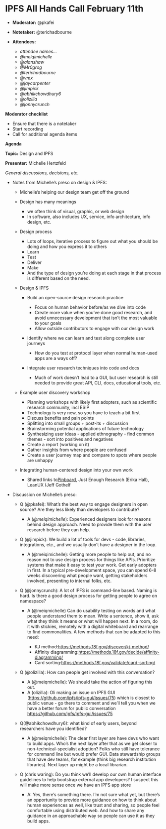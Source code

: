 # IPFS All Hands Call February 11th

-   **Moderator:** @pkafei
-   **Notetaker:** @terichadbourne
-   **Attendees:**

    -   _attendee names…_
    -   _@meiqimichelle_
    -   _@alanshaw_
    -   _@Mr0grog_
    -   _@terichadbourne_
    -   _@vmx_
    -   _@jaycarpenter_
    -   _@jimpick_
    -   _@abhikchowdhury6_
    -   _@olizilla_
    -   _@jonnycrunch_

  


**Moderator checklist**

-   Ensure that there is a notetaker
-   Start recording
-   Call for additional agenda items

  


**Agenda**

**Topic:** Design and IPFS

**Presenter:** Michelle Hertzfeld

_General discussions, decisions, etc._

-   Notes from Michelle’s preso on design & IPFS:

    -   Michelle’s helping our design team get off the ground
    -   Design has many meanings

        -   we often think of visual, graphic, or web design
        -   In software, also includes UX, service, info architecture, info design, etc.

    -   Design process

        -   Lots of loops, iterative process to figure out what you should be doing and how you express it to others
        -   Learn
        -   Test
        -   Deliver
        -   Make
        -   And the type of design you’re doing at each stage in that process is different based on the need.

    -   Design & IPFS

        -   Build an open-source design research practice

            -   Focus on human behavior before/as we dive into code
            -   Create more value when you’ve done good research, and avoid unnecessary development that isn’t the most valuable to your goals
            -   Allow outside contributors to engage with our design work

        -   Identify where we can learn and test along complete user journeys

            -   How do you test at protocol layer when normal human-used apps are a ways off?

        -   Integrate user research techniques into code and docs

            -   Much of work doesn’t lead to a GUI, but user research is still needed to provide great API, CLI, docs, educational tools, etc.

    -   Example user discovery workshop

        -   Planning workshops with likely first adopters, such as scientific research community, incl ESIP
        -   Technology is very new, so you have to teach a bit first
        -   Discuss benefits and pain points
        -   Splitting into small groups + post-its + discussion
        -   Brainstorming potential applications of future technology
        -   Synthesizing user ideas - applied ethnography - find common themes - sort into positives and negatives
        -   Create a report (working on it)
        -   Gather insights from where people are confused
        -   Create a user journey map and compare to spots where people are unhappy

    -   Integrating human-centered design into your own work

        -   Shared links to[Pinboard](https://pinboard.in/u:mhz/t:basics/), Just Enough Research (Erika Hall), LeanUX (Jeff Gothelf

-   Discussion on Michelle’s preso:

    -   Q (@pkafei): What’s the best way to engage designers in open source? Are they less likely than developers to contribute?

        -   A (_@meiqimichelle_): Experienced designers look for reasons behind design approach. Need to provide them with the user research before they can help.

    -   Q (@jimpick): We build a lot of tools for devs - code, libraries, integrations, etc., and we usually don’t have a designer in the loop.

        -   A (@meiqimichelle): Getting more people to help out, and no reason not to use design process for things like APIs. Prioritize systems that make it easy to test your work. Get early adopters in first. In a typical pre-development space, you can spend 6-8 weeks discovering what people want, getting stakeholders involved, presenting to internal folks, etc.

    -   Q (@jonnycrunch): A lot of IPFS is command-line based. Naming is hard. Is there a good design process for getting people to agree on namespace?

        -   A (@meiqmichelle) Can do usability testing on words and what people understand them to mean. Write a sentence, show it, ask what they think it means or what will happen next. In a room, do it with stickies, remotely with a digital whiteboard and rearrange to find commonalities. A few methods that can be adapted to this need:

            -   KJ method:<https://methods.18f.gov/discover/kj-method/> 
            -   Affinity diagramming:<https://methods.18f.gov/decide/affinity-diagramming/> 
            -   Card sorting:<https://methods.18f.gov/validate/card-sorting/> 

    -   Q (@olizilla): How can people get involved with this conversation?

        -   A (@meiqmichelle): We should take the action of figuring this out.
        -   A (olizilla): Oli making an issue on IPFS GUI (<https://github.com/ipfs/ipfs-gui/issues/75>) which is closest to public venue - go there to comment and we’ll tell you when we have a better forum for public conversation https://github.com/ipfs/ipfs-gui/issues/75

    -   Q(@abhikchowdhury6): what kind of early users, beyond researchers have you identified?

        -   A (@meiqmichelle): The clear first layer are have devs who want to build apps. Who’s the next layer after that as we get closer to non-technical-specialist adoption? Folks who still have tolerance for command line but would prefer GUI. Data stewardship groups that have dev teams, for example (think big research institution libraries). Next layer up might be a local librarian.

    -   Q (chris waring): Do you think we’ll develop our own human interface guidelines to help bootstrap external app developers? I suspect this will make more sense once we have an IPFS app store

        -   A: Yes, there’s something there. I’m not sure what yet, but there’s an opportunity to provide more guidance on how to think about human experiences as well, like trust and sharing, so people feel comfortable using distributed web. And how to share any guidance in an approachable way so people can use it as they build apps.

